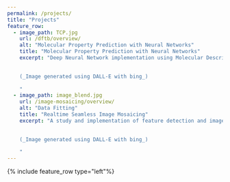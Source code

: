 ```yaml
---
permalink: /projects/
title: "Projects"
feature_row:
  - image_path: TCP.jpg
    url: /dftb/overview/
    alt: "Molecular Property Prediction with Neural Networks"
    title: "Molecular Property Prediction with Neural Networks"
    excerpt: "Deep Neural Network implementation using Molecular Descriptors and output of Density Functional Tight Binding Method to predict various properties of molecules. This property prediction is otherwise very computationally intensive if done via quantum-chemical simulations.
    

    (_Image generated using DALL-E with bing_)
    
    "
  - image_path: image_blend.jpg
    url: /image-mosaicing/overview/
    alt: "Data Fitting"
    title: "Realtime Seamless Image Mosaicing"
    excerpt: "A study and implementation of feature detection and image-mosaicing algorithms to seamlessly blend multiple images in Realtime
    

    (_Image generated using DALL-E with bing_)
    
    "
---
```

{% include feature_row type="left"%}